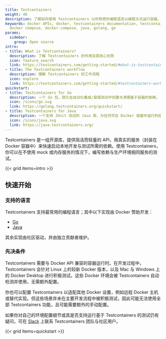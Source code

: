 ```yaml
---
title: Testcontainers
weight: 40
description: 了解如何使用 Testcontainers 以你熟悉的编程语言以编程方式运行容器。
keywords: docker APIs, docker, testcontainers documentation, testcontainers, testcontainers oss, testcontainers oss documentation,
  docker compose, docker-compose, java, golang, go
params:
  sidebar:
    group: Open source
intro:
- title: What is Testcontainers?
  description: 了解 Testcontainers 的作用及其核心优势
  icon: feature_search
  link: https://testcontainers.com/getting-started/#what-is-testcontainers
- title: The Testcontainers workflow
  description: 理解 Testcontainers 的工作流程
  icon: explore
  link: https://testcontainers.com/getting-started/#testcontainers-workflow
quickstart:
- title: Testcontainers for Go
  description: 一个 Go 包，简化在自动化集成/冒烟测试中创建与清理基于容器的依赖。
  icon: /icons/go.svg
  link: https://golang.testcontainers.org/quickstart/
- title: Testcontainers for Java
  description: 一个支持 JUnit 测试的 Java 库，为任何可在 Docker 容器中运行的组件提供轻量、一次性实例。
  icon: /icons/java.svg
  link: https://java.testcontainers.org/
---
```


Testcontainers 是一组开源库，提供简洁而轻量的 API，用真实的服务（封装在 Docker 容器中）来快速启动本地开发与测试所需的依赖。使用 Testcontainers，你可以在不使用 mock 或内存服务的情况下，编写依赖与生产环境相同服务的测试。

{{< grid items=intro >}}

## 快速开始

### 支持的语言

Testcontainers 支持最常用的编程语言；其中以下实现由 Docker 赞助开发：

- [Go](https://golang.testcontainers.org/quickstart/)
- [Java](https://java.testcontainers.org/quickstart/junit_5_quickstart/)

其余实现由社区驱动，并由独立贡献者维护。

### 先决条件

Testcontainers 需要与 Docker API 兼容的容器运行时。在开发过程中，Testcontainers 会针对 Linux 上的较新 Docker 版本，以及 Mac 与 Windows 上的 Docker Desktop 进行积极测试。这些 Docker 环境会被 Testcontainers 自动检测并使用，无需额外配置。

你也可以配置 Testcontainers 以适配其他 Docker 设置，例如远程 Docker 主机或替代实现。但这些场景并未在主要开发流程中被积极测试，因此可能无法使用全部 Testcontainers 功能，且可能需要额外的手动配置。

如果你对自己的环境配置细节或其是否支持运行基于 Testcontainers 的测试仍有疑问，可在 [Slack](https://slack.testcontainers.org/) 上联系 Testcontainers 团队与社区用户。

 {{< grid items=quickstart >}}
